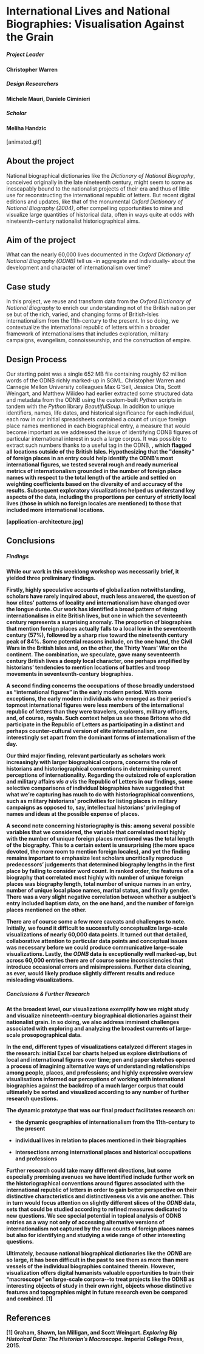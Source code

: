 # International Lives and National Biographies: Visualisation Against the Grain

##### Project Leader

#### Christopher Warren

##### Design Researchers

#### Michele Mauri, Daniele Ciminieri

##### Scholar

#### Meliha Handzic

[animated.gif]

## About the project

National biographical dictionaries like the *Dictionary of National Biography*, conceived originally in the late nineteenth century, might seem to some as inescapably bound to the nationalist projects of their era and thus of little use for reconstructing the international republic of letters. But recent digital editions and updates, like that of the monumental *Oxford Dictionary of National Biography (2004)*, offer compelling opportunities to mine and visualize large quantities of historical data, often in ways quite at odds with nineteenth-century nationalist historiographical aims. 

## **Aim of the project**

What can the nearly 60,000 lives documented in the *Oxford Dictionary of National Biography (ODNB)* tell us -in aggregate and individually- about the development and character of internationalism over time?

## **Case study**

In this project, we reuse and transform data from the *Oxford Dictionary of National Biography* to enrich our understanding not of the British nation per se but of the rich, varied, and changing forms of British-Isles internationalism from the 11th-century to the present. In so doing, we contextualize the international republic of letters within a broader framework of internationalisms that includes exploration, military campaigns, evangelism, connoisseurship, and the construction of empire. 

## Design Process

Our starting point was a single 652 MB file containing roughly 62 million words of the ODNB richly marked-up in SGML. Christopher Warren and Carnegie Mellon University colleagues Max G’Sell, Jessica Otis, Scott Weingart, and Matthew Milideo had earlier extracted some structured data and metadata from the ODNB using the custom-built *Python* scripts in tandem with the *Python* library *BeautifulSoup*. In addition to unique identifiers, names, life dates, and historical significance for each individual, each row in our initial spreadsheets contained a count of unique foreign place names mentioned in each biographical entry, a measure that would become important as we addressed the issue of identifying ODNB figures of particular international interest in such a large corpus. It was possible to extract such numbers thanks to a useful tag in the ODNB, <b bi=”n”>, which flagged all locations outside of the British Isles. Hypothesizing that the "density" of foreign places in an entry could help identify the ODNB’s most international figures, we tested several rough and ready numerical metrics of internationalism grounded in the number of foreign place names with respect to the total length of the article and settled on weighting coefficients based on the diversity of and accuracy of the results. Subsequent exploratory visualizations helped us understand key aspects of the data, including the proportions per century of strictly local lives (those in which no foreign locales are mentioned) to those that included more international locations.

[application-architecture.jpg]

## **Conclusions**

##### Findings

While our work in this weeklong workshop was necessarily brief, it yielded three preliminary findings. 

Firstly, highly speculative accounts of globalization notwithstanding, scholars have rarely inquired about, much less answered, the question of how elites’ patterns of locality and internationalism have changed over the longue durée. Our work has identified a broad pattern of rising internationalism in elite British lives, but one in which the seventeenth century represents a surprising anomaly. The proportion of biographies that mention foreign places actually falls to a local low in the seventeenth century (57%), followed by a sharp rise toward the nineteenth century peak of 84%. Some potential reasons include, on the one hand, the Civil Wars in the British Isles and, on the other, the Thirty Years’ War on the continent. The combination, we speculate, gave many seventeenth century British lives a deeply local character, one perhaps amplified by historians’ tendencies to mention locations of battles and troop movements in seventeenth-century biographies. 

A second finding concerns the occupations of those broadly understood as “international figures” in the early modern period. With some exceptions, the early modern individuals who emerged as their period’s topmost international figures were less members of the international republic of letters than they were travelers, explorers, military officers, and, of course, royals. Such context helps us see those Britons who **did** participate in the Republic of Letters as participating in a distinct and perhaps counter-cultural version of elite internationalism, one interestingly set apart from the dominant forms of internationalism of the day. 

Our third major finding, relevant particularly as scholars work increasingly with larger biographical corpora, concerns the role of historians and historiographical conventions in determining current perceptions of internationality. Regarding the outsized role of exploration and military affairs *vis a vis* the Republic of Letters in our findings, some selective comparisons of individual biographies have suggested that what we’re capturing has much to do with historiographical conventions, such as military historians’ proclivities for listing places in military campaigns as opposed to, say, intellectual historians’ privileging of names and ideas at the possible expense of places. 

A second note concerning historiography is this: among several possible variables that we considered, the variable that correlated most highly with the number of unique foreign places mentioned was the total length of the biography. This to a certain extent is unsurprising (the more space devoted, the more room to mention foreign locales), and yet the finding remains important to emphasize lest scholars uncritically reproduce predecessors’ judgements that determined biography lengths in the first place by failing to consider word count. In ranked order, the features of a biography that correlated most highly with number of unique foreign places was biography length, total number of unique names in an entry, number of unique local place names, marital status, and finally gender. There was a very slight **negative** correlation between whether a subject’s entry included baptism data, on the one hand, and the number of foreign places mentioned on the other. 

There are of course some a few more caveats and challenges to note. Initially, we found it difficult to successfully conceptualize large-scale visualizations of nearly 60,000 data points. It turned out that detailed, collaborative attention to particular data points and conceptual issues was necessary before we could produce communicative large-scale visualizations. Lastly, the *ODNB* data is exceptionally well marked-up, but across 60,000 entries there are of course some inconsistencies that introduce occasional errors and misimpressions. Further data cleaning, as ever, would likely produce slightly different results and reduce misleading visualizations. 

##### Conclusions & Further Research

At the broadest level, our visualizations exemplify how we might study and visualize nineteenth-century biographical dictionaries against their nationalist grain. In so doing, we also address imminent challenges associated with exploring and analyzing the broadest currents of large-scale prosopographical data. 

In the end, different types of visualizations catalyzed different stages in the research: initial Excel bar charts helped us explore distributions of local and international figures over time; pen and paper sketches opened a process of imagining alternative ways of understanding relationships among people, places, and professions; and highly expressive overview visualisations informed our perceptions of working with international biographies against the backdrop of a much larger corpus that could ultimately be sorted and visualized according to any number of further research questions. 

The dynamic prototype that was our final product facilitates research on:

- the dynamic geographies of internationalism from the 11th-century to the present

- individual lives in relation to places mentioned in their biographies
- intersections among international places and historical occupations and professions

Further research could take many different directions, but some especially promising avenues we have identified include further work on the historiographical conventions around figures associated with the international republic of letters in order to gain better perspective on their distinctive characteristics and distinctiveness vis a vis one another. This in turn would focus attention on slightly different slices of the *ODNB* data, sets that could be studied according to refined measures dedicated to new questions.
We see special potential in topical analysis of ODNB entries as a way not only of accessing alternative versions of internationalism not captured by the raw counts of foreign places names but also for identifying and studying a wide range of other interesting questions. 

Ultimately, because national biographical dictionaries like the *ODNB* are so large, it has been difficult in the past to see them as more than mere vessels of the individual biographies contained therein. However, visualization offers digital humanists valuable opportunities to train their “macroscope” on large-scale corpora--to treat projects like the ODNB as interesting objects of study in their own right, objects whose distinctive features and topographies might in future research even be compared and combined. [1]

## References

[1] Graham, Shawn, Ian Milligan, and Scott Weingart. *Exploring Big Historical Data: The Historian’s Macroscope*. Imperial College Press, 2015.